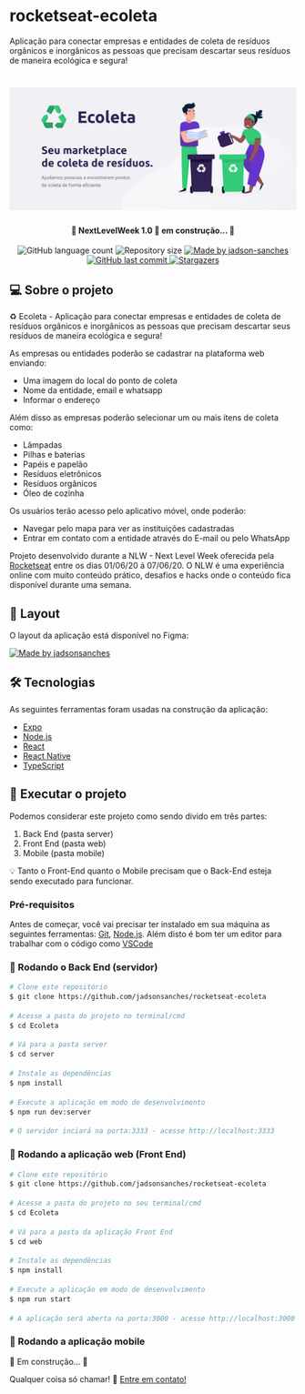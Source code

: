 # rocketseat-ecoleta
Aplicação para conectar empresas e entidades de coleta de resíduos orgânicos e inorgânicos as pessoas que precisam descartar seus resíduos de maneira ecológica e segura!

<h1 align="center">
    <img alt="NextLevelWeek" title="#NextLevelWeek" src="./github-assets/banner.png" />
</h1>

<h4 align="center"> 
	🚧 NextLevelWeek 1.0 🚀 em construção... 🚧
</h4>

<p align="center">
  <img alt="GitHub language count" src="https://img.shields.io/github/languages/count/jadsonsanches/rocketseat-ecoleta?color=%2304D361">

  <img alt="Repository size" src="https://img.shields.io/github/repo-size/jadsonsanches/rocketseat-ecoleta">
  
  <a href="https://www.linkedin.com/in/jadson-sanches/">
    <img alt="Made by jadson-sanches" src="https://img.shields.io/badge/made%20by-jadson--sanches-%2304D361">
  </a>
	 
  <a href="https://github.com/jadsonsanches/rocketseat-ecoleta/commits/master">
    <img alt="GitHub last commit" src="https://img.shields.io/github/last-commit/jadsonsanches/rocketseat-ecoleta">
  </a>

  <a href="https://github.com/jadsonsanches/rocketseat-ecoleta/stargazers">
    <img alt="Stargazers" src="https://img.shields.io/github/stars/jadsonsanches/rocketseat-ecoleta?style=social">
  </a>
</p>

## 💻 Sobre o projeto
♻️ Ecoleta - Aplicação para conectar empresas e entidades de coleta de resíduos orgânicos e inorgânicos as pessoas que precisam descartar seus resíduos de maneira ecológica e segura!

As empresas ou entidades poderão se cadastrar na plataforma web enviando:
- Uma imagem do local do ponto de coleta
- Nome da entidade, email e whatsapp
- Informar o endereço

Além disso as empresas poderão selecionar um ou mais ítens de coleta como:
- Lâmpadas
- Pilhas e baterias
- Papéis e papelão
- Resíduos eletrônicos
- Resíduos orgânicos
- Óleo de cozinha

Os usuários terão acesso pelo aplicativo móvel, onde poderão:
- Navegar pelo mapa para ver as instituições cadastradas
- Entrar em contato com a entidade através do E-mail ou pelo WhatsApp

Projeto desenvolvido durante a NLW - Next Level Week oferecida pela [Rocketseat][rs] entre os dias 01/06/20 á 07/06/20.
O NLW é uma experiência online com muito conteúdo prático, desafios e hacks onde o conteúdo fica disponível durante uma semana.

## 🎨 Layout

O layout da aplicação está disponível no Figma:

<a href="https://www.figma.com/file/1SxgOMojOB2zYT0Mdk28lB/Ecoleta?node-id=136%3A546">
  <img alt="Made by jadsonsanches" src="https://img.shields.io/badge/Acessar%20Layout%20-Figma-%2304D361">
</a>

## 🛠 Tecnologias

As seguintes ferramentas foram usadas na construção da aplicação:

- [Expo][expo]
- [Node.js][nodejs]
- [React][reactjs]
- [React Native][rn]
- [TypeScript][typescript]


## 🚀 Executar o projeto

Podemos considerar este projeto como sendo divido em três partes:
1. Back End (pasta server) 
2. Front End (pasta web)
3. Mobile (pasta mobile)

💡 Tanto o Front-End quanto o Mobile precisam que o Back-End esteja sendo executado para funcionar.

### Pré-requisitos

Antes de começar, você vai precisar ter instalado em sua máquina as seguintes ferramentas:
[Git](https://git-scm.com), [Node.js][nodejs]. 
Além disto é bom ter um editor para trabalhar com o código como [VSCode][vscode]

### 🎲 Rodando o Back End (servidor)

```bash
# Clone este repositório
$ git clone https://github.com/jadsonsanches/rocketseat-ecoleta

# Acesse a pasta do projeto no terminal/cmd
$ cd Ecoleta

# Vá para a pasta server
$ cd server

# Instale as dependências
$ npm install

# Execute a aplicação em modo de desenvolvimento
$ npm run dev:server

# O servidor inciará na porta:3333 - acesse http://localhost:3333 
```

### 🧭 Rodando a aplicação web (Front End)

```bash
# Clone este repositório
$ git clone https://github.com/jadsonsanches/rocketseat-ecoleta

# Acesse a pasta do projeto no seu terminal/cmd
$ cd Ecoleta

# Vá para a pasta da aplicação Front End
$ cd web

# Instale as dependências
$ npm install

# Execute a aplicação em modo de desenvolvimento
$ npm run start

# A aplicação será aberta na porta:3000 - acesse http://localhost:3000
```

### 📱 Rodando a aplicação mobile 

🚧 Em construção... 🚧


Qualquer coisa só chamar! 🤟 [Entre em contato!](https://www.linkedin.com/in/jadson-sanches)


[nodejs]: https://nodejs.org/
[typescript]: https://www.typescriptlang.org/
[expo]: https://expo.io/
[reactjs]: https://reactjs.org
[rn]: https://facebook.github.io/react-native/
[yarn]: https://yarnpkg.com/
[vscode]: https://code.visualstudio.com/
[vceditconfig]: https://marketplace.visualstudio.com/items?itemName=EditorConfig.EditorConfig
[license]: https://opensource.org/licenses/MIT
[vceslint]: https://marketplace.visualstudio.com/items?itemName=dbaeumer.vscode-eslint
[prettier]: https://marketplace.visualstudio.com/items?itemName=esbenp.prettier-vscode
[rs]: https://rocketseat.com.br

